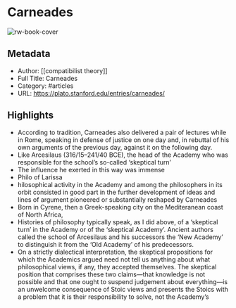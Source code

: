 # Carneades

![rw-book-cover](https://readwise-assets.s3.amazonaws.com/static/images/article3.5c705a01b476.png)

## Metadata
- Author: [[compatibilist theory]]
- Full Title: Carneades
- Category: #articles
- URL: https://plato.stanford.edu/entries/carneades/

## Highlights
- According to tradition, Carneades also delivered a pair of lectures
  while in Rome, speaking in defense of justice on one day and, in
  rebuttal of his own arguments of the previous day, against it on the
  following day.
- Like Arcesilaus (316/15–241/40 BCE), the head of the Academy who
  was responsible for the school’s so-called ‘skeptical
  turn’
- The influence he exerted in this way was immense
- Philo of Larissa
- hilosophical
  activity in the Academy and among the philosophers in its orbit
  consisted in good part in the further development of ideas and lines
  of argument pioneered or substantially reshaped by Carneades
- Born in Cyrene, then a Greek-speaking city on the Mediteranean coast
  of North Africa,
- Histories of philosophy typically speak, as I did above, of a
  ‘skeptical turn’ in the Academy or of the ‘skeptical
  Academy’. Ancient authors called the school of Arcesilaus and
  his successors the ‘New Academy’ to distinguish it from
  the ‘Old Academy’ of his predecessors.
- On a strictly dialectical interpretation, the skeptical propositions
  for which the Academics argued need not tell us anything about what
  philosophical views, if any, they accepted themselves. The skeptical
  position that comprises these two claims—that knowledge is not
  possible and that one ought to suspend judgement about
  everything—is an unwelcome consequence of Stoic views and
  presents the Stoics with a problem that it is their responsibility to
  solve, not the Academy’s
